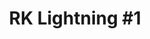 ---
# date: tbd
venue: tbd
talks:
  - How Not to Get Caught and Be Eaten
meetupLink: https://www.meetup.com/React-Knowledgeable/
issueLink: https://github.com/react-knowledgeable/talks/issues
title: 'RK Lightning #1'
---